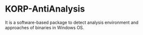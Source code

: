 # KORP-AntiAnalysis
It is a software-based package to detect analysis environment and approaches of binaries in Windows OS.
